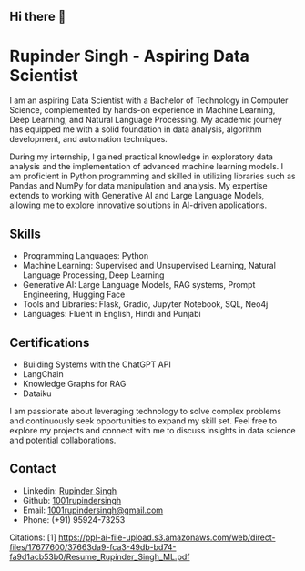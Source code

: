 ## Hi there 👋
# Rupinder Singh - Aspiring Data Scientist

I am an aspiring Data Scientist with a Bachelor of Technology in Computer Science, complemented by hands-on experience in Machine Learning, Deep Learning, and Natural Language Processing. My academic journey has equipped me with a solid foundation in data analysis, algorithm development, and automation techniques.

During my internship, I gained practical knowledge in exploratory data analysis and the implementation of advanced machine learning models. I am proficient in Python programming and skilled in utilizing libraries such as Pandas and NumPy for data manipulation and analysis. My expertise extends to working with Generative AI and Large Language Models, allowing me to explore innovative solutions in AI-driven applications.

## Skills

- Programming Languages: Python
- Machine Learning: Supervised and Unsupervised Learning, Natural Language Processing, Deep Learning
- Generative AI: Large Language Models, RAG systems, Prompt Engineering, Hugging Face
- Tools and Libraries: Flask, Gradio, Jupyter Notebook, SQL, Neo4j
- Languages: Fluent in English, Hindi and Punjabi

## Certifications

- Building Systems with the ChatGPT API
- LangChain
- Knowledge Graphs for RAG
- Dataiku

I am passionate about leveraging technology to solve complex problems and continuously seek opportunities to expand my skill set. Feel free to explore my projects and connect with me to discuss insights in data science and potential collaborations.

## Contact

- Linkedin: [Rupinder Singh](https://www.linkedin.com/in/rupindersingh-ml/)
- Github: [1001rupindersingh](https://github.com/1001rupindersingh)
- Email: 1001rupindersingh@gmail.com
- Phone: (+91) 95924-73253

Citations:
[1] https://ppl-ai-file-upload.s3.amazonaws.com/web/direct-files/17677600/37663da9-fca3-49db-bd74-fa9d1acb53b0/Resume_Rupinder_Singh_ML.pdf
<!--
**RupinderSingh1313/RupinderSingh1313** is a ✨ _special_ ✨ repository because its `README.md` (this file) appears on your GitHub profile.

Here are some ideas to get you started:

- 🔭 I’m currently working on ...
- 🌱 I’m currently learning ...
- 👯 I’m looking to collaborate on ...
- 🤔 I’m looking for help with ...
- 💬 Ask me about ...
- 📫 How to reach me: ...
- 😄 Pronouns: ...
- ⚡ Fun fact: ...
-->
